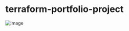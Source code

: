 # terraform-portfolio-project

![image](https://github.com/user-attachments/assets/d591d92f-f088-472a-8ff2-60d48c01d789)
